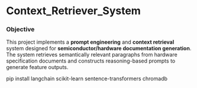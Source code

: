 # Context_Retriever_System

### Objective

This project implements a **prompt engineering** and **context retrieval** system designed for **semiconductor/hardware documentation generation**. The system retrieves semantically relevant paragraphs from hardware specification documents and constructs reasoning-based prompts to generate feature outputs.

pip install langchain scikit-learn sentence-transformers chromadb
